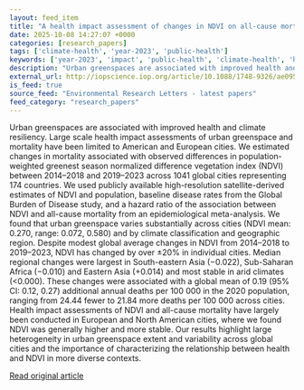 ```yaml
---
layout: feed_item
title: "A health impact assessment of changes in NDVI on all-cause mortality across 1041 global cities"
date: 2025-10-08 14:27:07 +0000
categories: [research_papers]
tags: ['climate-health', 'year-2023', 'public-health']
keywords: ['year-2023', 'impact', 'public-health', 'climate-health', 'health', 'assessment']
description: "Urban greenspaces are associated with improved health and climate resiliency"
external_url: http://iopscience.iop.org/article/10.1088/1748-9326/ae0954
is_feed: true
source_feed: "Environmental Research Letters - latest papers"
feed_category: "research_papers"
---
```


Urban greenspaces are associated with improved health and climate resiliency. Large scale health impact assessments of urban greenspace and mortality have been limited to American and European cities. We estimated changes in mortality associated with observed differences in population-weighted greenest season normalized difference vegetation index (NDVI) between 2014–2018 and 2019–2023 across 1041 global cities representing 174 countries. We used publicly available high-resolution satellite-derived estimates of NDVI and population, baseline disease rates from the Global Burden of Disease study, and a hazard ratio of the association between NDVI and all-cause mortality from an epidemiological meta-analysis. We found that urban greenspace varies substantially across cities (NDVI mean: 0.270, range: 0.072, 0.580) and by climate classification and geographic region. Despite modest global average changes in NDVI from 2014–2018 to 2019–2023, NDVI has changed by over ±20% in individual cities. Median regional changes were largest in South-eastern Asia (−0.022), Sub-Saharan Africa (−0.010) and Eastern Asia (+0.014) and most stable in arid climates (<0.000). These changes were associated with a global mean of 0.19 (95% CI: 0.12, 0.27) additional annual deaths per 100 000 in the 2020 population, ranging from 24.44 fewer to 21.84 more deaths per 100 000 across cities. Health impact assessments of NDVI and all-cause mortality have largely been conducted in European and North American cities, where we found NDVI was generally higher and more stable. Our results highlight large heterogeneity in urban greenspace extent and variability across global cities and the importance of characterizing the relationship between health and NDVI in more diverse contexts.

[Read original article](http://iopscience.iop.org/article/10.1088/1748-9326/ae0954)
